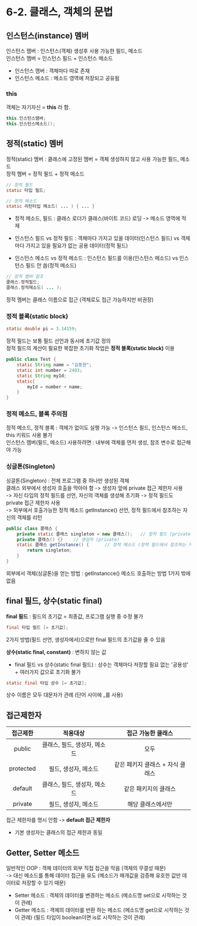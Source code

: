 # 6-2. 클래스, 객체의 문법

## 인스턴스(instance) 멤버

인스턴스 맴버 : 인스턴스(객체) 생성후 사용 가능한 필드, 메소드  
인스턴스 맴버 = 인스턴스 필드 + 인스턴스 메소드  

- 인스턴스 맴버 : 객체마다 따로 존재  
- 인스턴스 메소드 : 메소드 영역에 저장되고 공유됨

### this

객체는 자기자신 = **this** 라 함.  
```java
this.인스턴스맴버;
this.인스턴스메소드();
```

## 정적(static) 멤버

정적(static) 멤버 : 클래스에 고정된 멤버 = 객체 생성하지 않고 사용 가능한 필드, 메소드  
정적 멤버 = 정적 필드 + 정적 메소드
```java
// 정적 필드
static 타입 필드;

// 정적 메소드
static 리턴타입 메소드( ... ) { ... }
```
- 정적 메소드, 필드 : 클래스 로더가 클래스(바이트 코드) 로딩 -> 메소드 영역에 적재

- 인스턴스 필드 vs 정적 필드 : 객체마다 가지고 있을 데이터(인스턴스 필드) vs 객체마다 가지고 있을 필요가 없는 공용 데이터(정적 필드)
- 인스턴스 메소드 vs 정적 메소드 : 인스턴스 필드를 이용(인스턴스 메소드) vs 인스턴스 필드 안 씀(정적 메소드)

```java
// 정적 멤버 참조
클래스.정적필드;
클래스.정적메소드( ... );
```
정적 멤버는 클래스 이름으로 접근 (객체로도 접근 가능하지만 비권장)


### 정적 블록(static block)
```java
static double pi = 3.14159;
```
정적 필드는 보통 필드 선언과 동시에 초기값 정의  
정적 필드의 계산이 필요한 복잡한 초기화 작업은 **정적 블록(static block)** 이용  

```java
public class Test {
    static String name = "김동현";
    static int number = 2403;
    static String myId;
    static{
        myId = number + name;
    }
}
```

### 정적 메소드, 블록 주의점

정적 메소드, 정적 블록 : 객체가 없이도 실행 가능 -> 인스턴스 필드, 인스턴스 메소드, this 키워드 사용 불가  
인스턴스 맴버(필드, 메소드) 사용하려면 : 내부에 객체를 먼저 생성, 참조 변수로 접근해야 가능

### 싱글톤(Singleton)

싱글톤(Singleton) : 전체 프로그램 중 하나만 생성된 객체  
클래스 외부에서 생성자 호출을 막아야 함 -> 생성자 앞에 private 접근 제한자 사용   
-> 자신 타입의 정적 필드를 선언, 자신의 객체를 생성해 초기화 -> 정적 필드도 private 접근 제한자 사용  
-> 외부에서 호출가능한 정적 메소드 getInstance() 선언, 정적 필드에서 참조하는 자신의 객체를 리턴

```java
public class 클래스 {
    private static 클래스 singleton = new 클래스();   // 정적 필드 (private)
    private 클래스() {}    // 생성자 (private)
    static 클래스 getInstance() {      // 정적 메소드 (정적 필드에서 참조하는 자신의 객체 반환)
        return singleton;
    }
}
```
외부에서 객체(싱글톤)을 얻는 방법 : getInstancce() 메소드 호출하는 방법 1가지 밖에 없음


## final 필드, 상수(static final)

**final 필드** : 필드의 초기값 = 최종값, 프로그램 실행 중 수정 불가
```java
final 타입 필드 [= 초기값];
```
2가지 방법(필드 선언, 생성자에서)으로만 final 필드의 초기값을 줄 수 있음  
 
**상수(static final, constant)** : 변하지 않는 값

- final 필드 vs 상수(static final 필드) : 상수는 객체마다 저장할 필요 없는 '공용성' + 여러가지 값으로 초기화 불가
```java
static final 타입 상수 [= 초기값];
```
상수 이름은 모두 대문자가 관례 (단어 사이에 \_를 사용)  

## 접근제한자 

접근제한|적용대상|접근 가능한 클래스
:---:|:---:|:---:
public|클래스, 필드, 생성자, 메소드|모두
protected|필드, 생성자, 메소드|같은 페키지 클래스 + 자식 클래스
default|클래스, 필드, 생성자, 메소드|같은 패키지의 클래스
private|필드, 생성자, 메소드|해당 클래스에서만

접근 제한자를 명시 안함 -> **default 접근 제한자**

- 기본 생성자는 클래스의 접근 제한과 동일


## Getter, Setter 메소드

일반적인 OOP : 객체 데이터의 외부 직접 접근을 막음 (객체의 무결성 때문)  
-> 대신 메소드를 통해 데이터 접근을 유도 (메소드가 매개값을 검증해 유호한 값만 데이터로 저장할 수 있기 때문)

- Setter 메소드 : 객체의 데이터를 변경하는 메소드 (메소드명 set으로 시작하는 것이 관례)
- Getter 메소드 : 객체의 데이터를 반환 하는 메소드 (메소드명 get으로 시작하는 것이 관례) (필드 타입이 boolean이면 is로 시작하는 것이 관례)
